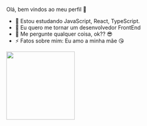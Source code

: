 Olá, bem vindos ao meu perfil 🥰
- 🌱 Estou estudando JavaScript, React, TypeScript.
- 👯 Eu quero me tornar um desenvolvedor FrontEnd
- 💬 Me pergunte qualquer coisa, ok?? 😎
- ⚡ Fatos sobre mim: Eu amo a minha mãe 😘
<div>
  <a href="https://beacons.ai/evertonrocha2">
  <img height="180em" src="https://github-readme-stats.vercel.app/api?username=evertonrocha2&show_icons=true&theme=shades-of-purple&include_all_commits=true&count_private=true"/>
   
</div>
